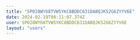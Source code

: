 ```yaml
---
title: "SP028WY68TVW5YKC8BDDC631DABQJK52G6ZYYV6E"
date: 2024-02-19T08:11:07.374Z
user: SP028WY68TVW5YKC8BDDC631DABQJK52G6ZYYV6E
layout: "users"
---
```

    